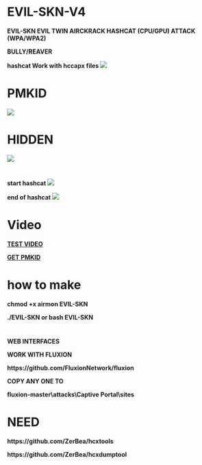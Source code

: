 # EVIL-SKN-V4

<p><strong>EVIL-SKN EVIL TWIN AIRCKRACK HASHCAT (CPU/GPU) ATTACK (WPA/WPA2) 
<p><strong>BULLY/REAVER
<p><strong>hashcat Work with hccapx files 
 
 <img src="https://i.imgur.com/rqIbn6N.png">

 # PMKID
<img src="https://i.imgur.com/NUeEkUk.png">

# HIDDEN

<img src="https://i.imgur.com/66915Ge.png">

#

<p><strong>start hashcat
<img src="https://i.imgur.com/nuGIsdl.png">
<p><strong>end of hashcat
<img src="https://i.imgur.com/CSn7vG6.png">

# Video

<p><a href="https://youtu.be/iJwx1LzLFBA">TEST VIDEO</a>
<p><a href="https://youtu.be/IIoLf9OCuZA">GET PMKID</a>
 
 # how to make

 chmod +x airmon EVIL-SKN
 
 ./EVIL-SKN or bash EVIL-SKN
#
<p>WEB INTERFACES
<p>WORK WITH FLUXION
<p>https://github.com/FluxionNetwork/fluxion
<p>COPY ANY ONE TO
<p>fluxion-master\attacks\Captive Portal\sites
 
# NEED
<p> https://github.com/ZerBea/hcxtools
<p> https://github.com/ZerBea/hcxdumptool
